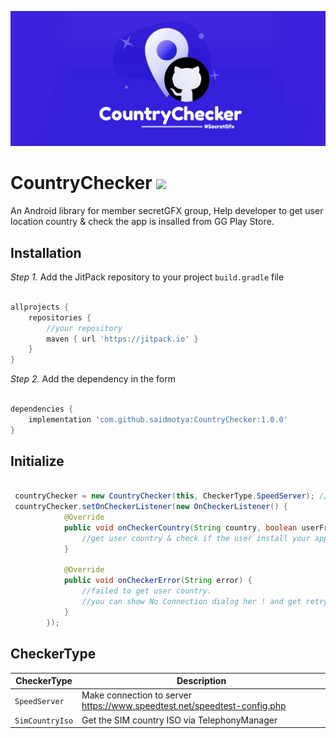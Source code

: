 ![screen](https://raw.githubusercontent.com/saidmotya/CountryChecker/master/screen.png)

# CountryChecker [![](https://jitpack.io/v/saidmotya/CountryChecker.svg)](https://jitpack.io/#saidmotya/CountryChecker)

An Android library for member secretGFX group, Help developer to get user location country & check the app is insalled from GG Play Store.

## Installation

*Step 1.* Add the JitPack repository to your project `build.gradle` file

```gradle

allprojects {
    repositories {
        //your repository
        maven { url 'https://jitpack.io' }
    }
}

```

*Step 2.* Add the dependency in the form

```gradle

dependencies {
    implementation 'com.github.saidmotya:CountryChecker:1.0.0'
}

```

## Initialize

```java

 countryChecker = new CountryChecker(this, CheckerType.SpeedServer); //check country via server speedtest.
 countryChecker.setOnCheckerListener(new OnCheckerListener() {
            @Override
            public void onCheckerCountry(String country, boolean userFromGG) {
                //get user country & check if the user install your app from GG play store.
            }

            @Override
            public void onCheckerError(String error) {
                //failed to get user country.
                //you can show No Connection dialog her ! and get retry again to get info.
            }
        });

```

## CheckerType

| CheckerType | Description |
| --- | --- |
| `SpeedServer`   | Make connection to server https://www.speedtest.net/speedtest-config.php |
| `SimCountryIso` | Get the SIM country ISO via TelephonyManager |

